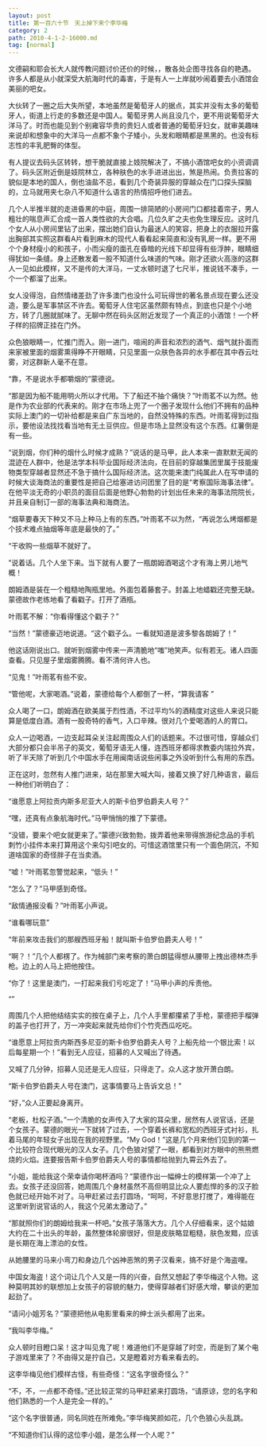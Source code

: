 ```yaml
---
layout: post
title: 第一百六十节　天上掉下来个李华梅
category: 2
path: 2010-4-1-2-16000.md
tag: [normal]
---
```


文德嗣和耶会长大人就传教问题讨价还价的时候，，散各处企图寻找各自的艳遇。许多人都是从小就深受大航海时代的毒害，于是有人一上岸就吵闹着要去小酒馆会美丽的吧女。

大伙转了一圈之后大失所望，本地虽然是葡萄牙人的据点，其实并没有太多的葡萄牙人，街道上行走的多数还是中国人。葡萄牙男人尚且没几个，更不用说葡萄牙大洋马了。时而也能见到个别雍容华贵的贵妇人或者普通的葡萄牙妇女，就审美趣味来说却和想象中的大洋马一点都不象个子矮小，头发和眼睛都是黑黑的。也没有标志性的丰乳肥臀的体型。

有人提议去码头区转转，想干脆就直接上妓院解决了，不搞小酒馆吧女的小资调调了。码头区附近倒是妓院林立，各种肤色的水手进进出出，煞是热闹。负责拉客的貌似是本地的国人，倒也油盐不忌，看到几个奇装异服的穿越众在门口探头探脑的，立马就用夹七杂八不知道什么语言的热情招呼他们进去。

几个人半推半就的走进昏黑的中庭，周围一排简陋的小房间门口都挂着帘子，男人粗壮的喘息声汇合成一首人类性欲的大合唱。几位久旷之夫也免生理反应。这时几个女人从小房间里钻了出来，摆出她们自认为最迷人的笑容，把身上的衣服拉开露出胸部其实照这群看A片看到麻木的现代人看看起来简直和没有乳房一样。更不用个个身材瘦小的和孩子，小而尖瘦的面孔在昏暗的光线下却显得有些浮肿，眼睛细得犹如一条缝。身上还散发着一股不知道什么味道的气味。刚才还欲火高涨的这群人一见如此模样，又不是传的大洋马，一丈水顿时退了七尺半，推说钱不凑手，一个一个都溜了出来。

女人没得泡，自然情绪差劲了许多澳门也没什么可玩得世的著名景点现在要么还没造，要么是军事禁区不许去。葡萄牙人住宅区虽然颇有特点，到底也只是个小地方，转了几圈就腻味了。无聊中然在码头区附近发现了一个真正的小酒馆！一个杯子样的招牌正挂在门外。

众色狼眼睛一，忙推门而入。刚一进门，喧闹的声音和浓烈的酒气、烟气就扑面而来家被里面的烟雾熏得睁不开眼睛，只见里面一众肤色各异的水手都在其中吞云吐雾，对这群新人毫不在意。

“靠，不是说水手都嚼烟的”蒙德说。

“那是因为船不能用明火所以才代用。下了船还不抽个痛快？”叶雨茗不以为然。他是作为农业部的代表来的。刚才在市场上兜了一个圈子发现什么他们不拥有的品种实际上澳门的一切补给都是来自广东当地的，自然没特殊的东西。叶雨茗得到过指示，要他设法找找看当地有无土豆供应。但是市场上显然没有这个东西。红薯倒是有一些。

“说到烟，你们种的烟什么时候才成熟？”说话的是马甲，此人本来一直默默无闻的混迹在人群中，他是法学本科毕业国际经济法向，在目前的穿越集团里属于技能废物类型穿越者显然还不急于搞什么国际经济法。这次能来澳门纯属此人在写申请的时候大谈海商法的重要性是把自己给塞进访问团里了目的是“考察国际海事法律”。在他平淡无奇的小职员的面目后面是他野心勃勃的计划出任未来的海事法院院长，并且亲自制订一部的海事法典和海商法。

“烟草要春天下种又不马上种马上有的东西。”叶雨茗不以为然，“再说怎么烤烟都是个技术难点抽烟等年底是最快的了。”

“干收购一些烟草不就好了。

”说着话。几个人坐下来。当下就有人要了一瓶朗姆酒喝这个才有海上男儿地气概！

朗姆酒是装在一个粗糙地陶瓶里地。外面包着藤套子。封盖上地蜡戳还完整无缺。蒙德故作老练地看了看戳子。打开了酒瓶。

叶雨茗不解：“你看得懂这个戳子？”

“当然！”蒙德豪迈地说道。“这个戳子么。一看就知道是波多黎各朗姆了！”

他这话刚说出口。就听到烟雾中传来一声清脆地“嗤”地笑声。似有若无。诸人四面查看。只见屋子里烟雾腾腾。看不清何许人也。

“见鬼！”叶雨茗有些不安。

“管他呢，大家喝酒。”说着，蒙德给每个人都倒了一杯，“算我请客”

众人喝了一口，朗姆酒在欧美属于烈性酒，不过平均%的酒精度对这些人来说只能算是低度白酒。酒有一股奇特的香气，入口辛辣。很对几个爱喝酒的人的胃口。

众人一边喝酒，一边支起耳朵关注起周围众人们的话题来。不过很可惜，穿越众们大部分都只会半吊子的英文，葡萄牙语无人懂，连西班牙都得求教委内瑞拉外宾，听了半天除了听到几个中国水手在用闽南话说些闲事之外没听到什么有用的东西。

正在这时，忽然有人推门进来，站在那里大喊大叫，接着又换了好几种语言，最后一种他们听明白了：

“谁愿意上阿拉贡内斯多尼亚大人的斯卡伯罗伯爵夫人号？”

“嘿，还真有点象航海时代。”马甲悄悄的推了下蒙德。

“没错，要来个吧女就更来了。”蒙德兴致勃勃，拨弄着他来带得旅游纪念品的手机刺竹小挂件本来打算用这个来勾引吧女的。可惜这酒馆里只有一个面色阴沉，不知道啥国家的奇怪胖子在当卖酒。

“嘘！”叶雨茗忽警觉起来，“低头！”

“怎么了？”马甲感到奇怪。

“敌情通报没看？”叶雨茗小声说。

“谁看哪玩意”

“年前来攻击我们的那艘西班牙船！就叫斯卡伯罗伯爵夫人号！”

“啊？！”几个人都楞了。作为械部门来考察的萧白朗猛得想从腰带上拽出德林杰手枪。边上的人马上把他按住。

“你了！这里是澳门，一打起来我们亏吃定了！”马甲小声的斥责他。

“”

周围几个人把他结结实实的按在桌子上，几个人手里都攥紧了手枪，蒙德把手榴弹的盖子也打开了，万一冲突起来就先给你们个竹壳西瓜吃吃。

“谁愿意上阿拉贡内斯西多尼亚的斯卡伯罗伯爵夫人号？上船先给一个银比索！以后每星期一个！”看到无人应征，招募的人又喊出了待遇。

又喊了几分钟，招募人见还是无人应征，只得走了。众人这才放开萧白朗。

“斯卡伯罗伯爵夫人号在澳门，这事情要马上告诉文总！”

“好，”众人正要起身离开。

“老板，杜松子酒。”一个清脆的女声传入了大家的耳朵里，居然有人说官话，还是个女孩子。蒙德的眼光一下就转了过去，一个穿着长裤和宽松的西班牙式衬衫，扎着马尾的年轻女子出现在我的视野里。“My God！”这是几个月来他们见到的第一个比较符合现代眼光的汉人女子。几个色狼对望了一眼，都看到对方眼中的熊熊燃烧的火焰。连要报告斯卡伯罗伯爵夫人号的事情都给抛到九霄云外去了。

“小姐，能给我这个荣幸请你喝杯酒吗？”蒙德作出一幅绅士的模样第一个冲了上去。女孩子还没回答，她周围几个身材虽然不高但明显比众人要彪悍的多的汉子脸色就已经开始不对了。马甲赶紧过去打圆场，“呵呵，不好意思打搅了，难得能在这里听到说官话的人，我这个兄弟太激动了。”

“那就照你们的朗姆给我来一杯吧。”女孩子落落大方。几个人仔细看来，这个姑娘大约在二十出头的年龄，虽然整体轮廓很好，但是皮肤略显粗糙，肤色发黯，应该是长期在海上漂泊的女性。

从她腰里的马来小弯刀和身边几个凶神恶煞的男子汉看来，搞不好是个海盗哩。

中国女海盗！这个词让几个人又是一阵的兴奋，自然又想起了李华梅这个人物。这种莫明其妙的联想加上女孩子的容貌的魅力，使得穿越者们好感大增，攀谈的更加起劲了。

“请问小姐芳名？”蒙德把他从电影里看来的绅士派头都用了出来。

“我叫李华梅。”

众人顿时目瞪口呆！这才叫见鬼了呢！难道他们不是穿越了时空，而是到了某个电子游戏里来了？不由得又是拧自己，又是瞪着对方看来看去的。

这李华梅见他们模样古怪，有些奇怪：“这名字很奇怪么？”

“不，不，一点都不奇怪。”还比较正常的马甲赶紧来打圆场，“请原谅，您的名字和他们熟悉的一个人是完全一样的。”

“这个名字很普通，同名同姓在所难免。”李华梅笑颜如花，几个色狼心头乱跳。

“不知道你们认得的这位李小姐，是怎么样一个人呢？”